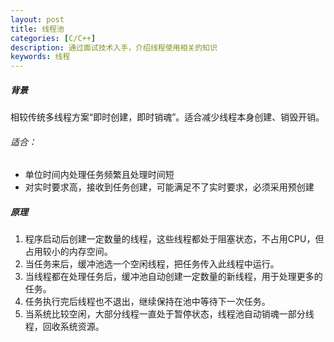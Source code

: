 ```yaml
---
layout: post
title: 线程池
categories: [C/C++]
description: 通过面试技术入手，介绍线程使用相关的知识
keywords: 线程
---
```




##### 背景

相较传统多线程方案“即时创建，即时销魂”。适合减少线程本身创建、销毁开销。

###### 适合：

- 单位时间内处理任务频繁且处理时间短
- 对实时要求高，接收到任务创建，可能满足不了实时要求，必须采用预创建

##### 原理

1. 程序启动后创建一定数量的线程，这些线程都处于阻塞状态，不占用CPU，但占用较小的内存空间。
2. 当任务来后，缓冲池选一个空闲线程，把任务传入此线程中运行。
3. 当线程都在处理任务后，缓冲池自动创建一定数量的新线程，用于处理更多的任务。
4. 任务执行完后线程也不退出，继续保持在池中等待下一次任务。
5. 当系统比较空闲，大部分线程一直处于暂停状态，线程池自动销魂一部分线程，回收系统资源。


